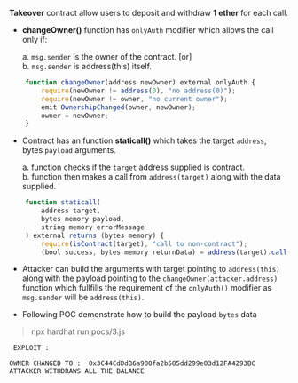 **Takeover** contract allow users to deposit and withdraw **1 ether** for each call.
* **changeOwner()** function has `onlyAuth` modifier which allows the call only if:  

    a. `msg.sender` is the owner of the contract. [or]  
    b. `msg.sender` is address(this) itself.

```js
    function changeOwner(address newOwner) external onlyAuth {
        require(newOwner != address(0), "no address(0)");
        require(newOwner != owner, "no current owner");
        emit OwnershipChanged(owner, newOwner);
        owner = newOwner;
    }
```


* Contract has an function **staticall()** which takes the target `address`, bytes `payload` arguments.  

    a. function checks if the `target` address supplied is contract.  
    b. function then makes a call from `address(target)` along with the data supplied.  


```js
    function staticall(
        address target,
        bytes memory payload,
        string memory errorMessage
    ) external returns (bytes memory) {
        require(isContract(target), "call to non-contract");
        (bool success, bytes memory returnData) = address(target).call(payload);
```

* Attacker can build the arguments with target pointing to `address(this)` along with the payload pointing to the `changeOwner(attacker.address)` function which fullfills the requirement of the `onlyAuth()` modifier as `msg.sender` will be `address(this)`.

* Following POC demonstrate how to build the payload `bytes` data

> npx hardhat run pocs/3.js

```
 EXPLOIT : 

OWNER CHANGED TO :  0x3C44CdDdB6a900fa2b585dd299e03d12FA4293BC
ATTACKER WITHDRAWS ALL THE BALANCE
```
